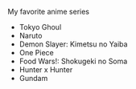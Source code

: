 My favorite anime series

- Tokyo Ghoul
- Naruto
- Demon Slayer: Kimetsu no Yaiba
- One Piece
- Food Wars!: Shokugeki no Soma
- Hunter x Hunter
- Gundam
